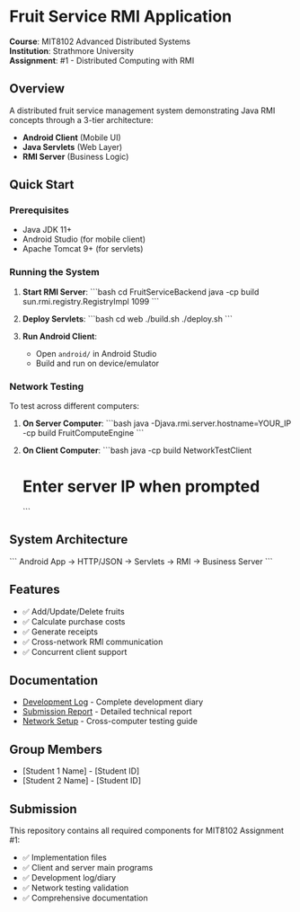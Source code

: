 # Fruit Service RMI Application

**Course**: MIT8102 Advanced Distributed Systems  
**Institution**: Strathmore University  
**Assignment**: #1 - Distributed Computing with RMI

## Overview

A distributed fruit service management system demonstrating Java RMI concepts through a 3-tier architecture:
- **Android Client** (Mobile UI)
- **Java Servlets** (Web Layer) 
- **RMI Server** (Business Logic)

## Quick Start

### Prerequisites
- Java JDK 11+
- Android Studio (for mobile client)
- Apache Tomcat 9+ (for servlets)

### Running the System

1. **Start RMI Server**:
   \`\`\`bash
   cd FruitServiceBackend
   java -cp build sun.rmi.registry.RegistryImpl 1099
   \`\`\`

2. **Deploy Servlets**:
   \`\`\`bash
   cd web
   ./build.sh
   ./deploy.sh
   \`\`\`

3. **Run Android Client**:
   - Open `android/` in Android Studio
   - Build and run on device/emulator

### Network Testing

To test across different computers:

1. **On Server Computer**:
   \`\`\`bash
   java -Djava.rmi.server.hostname=YOUR_IP -cp build FruitComputeEngine
   \`\`\`

2. **On Client Computer**:
   \`\`\`bash
   java -cp build NetworkTestClient
   # Enter server IP when prompted
   \`\`\`

## System Architecture

\`\`\`
Android App → HTTP/JSON → Servlets → RMI → Business Server
\`\`\`

## Features

- ✅ Add/Update/Delete fruits
- ✅ Calculate purchase costs
- ✅ Generate receipts
- ✅ Cross-network RMI communication
- ✅ Concurrent client support

## Documentation

- [Development Log](DEVELOPMENT_LOG.md) - Complete development diary
- [Submission Report](SUBMISSION_REPORT.md) - Detailed technical report
- [Network Setup](docs/network-setup.md) - Cross-computer testing guide

## Group Members

- [Student 1 Name] - [Student ID]
- [Student 2 Name] - [Student ID]

## Submission

This repository contains all required components for MIT8102 Assignment #1:
- ✅ Implementation files
- ✅ Client and server main programs  
- ✅ Development log/diary
- ✅ Network testing validation
- ✅ Comprehensive documentation
